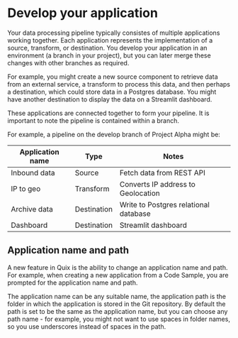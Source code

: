 # Develop your application

Your data processing pipeline typically consistes of multiple applications working together. Each application represents the implementation of a source, transform, or destination. You develop your application in an environment (a branch in your project), but you can later merge these changes with other branches as required.

For example, you might create a new source component to retrieve data from an external service, a transform to process this data, and then perhaps a destination, which could store data in a Postgres database. You might have another destination to display the data on a Streamlit dashboard. 

These applications are connected together to form your pipeline. It is important to note the pipeline is contained within a branch.

For example, a pipeline on the develop branch of Project Alpha might be:

| Application name | Type | Notes |
|---|---|---|
| Inbound data | Source | Fetch data from REST API |
| IP to geo | Transform | Converts IP address to Geolocation |
| Archive data | Destination | Write to Postgres relational database |
| Dashboard | Destination | Streamlit dashboard |

## Application name and path

A new feature in Quix is the ability to change an application name and path. For example, when creating a new application from a Code Sample, you are prompted for the application name and path. 

The application name can be any suitable name, the application path is the folder in which the application is stored in the Git repository. By default the path is set to be the same as the application name, but you can choose any path name - for example, you might not want to use spaces in folder names, so you use underscores instead of spaces in the path.
